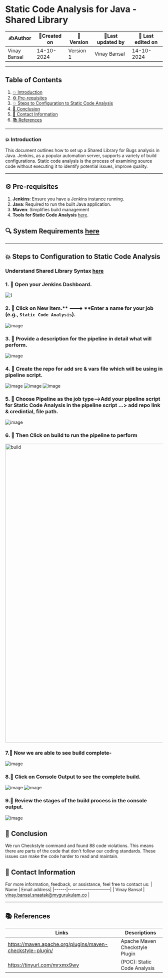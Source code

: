 
# Static Code Analysis for Java - Shared Library 

| ✍️Author      | 📅Created on  |📌 Version    | 📝Last updated by |📅 Last edited on |
|-------------|-------------|------------|-----------------|----------------|
| Vinay Bansal | 14-10-2024  | Version 1  | Vinay Bansal    | 14-10-2024     |

---
## Table of Contents
1. [💥 Introduction](#-introduction)
2. [⚙️ Pre-requisites](#-pre-requisites)
3. [💥 Steps to Configuration to Static Code Analysis](#-steps-to-configuration-to-static-code-analysis)
4. [📛 Conclusion](#-conclusion)
5. [📧 Contact Information](#-contact-information)
6. [📚 References](#-references)

---
### 💥 Introduction
This document outlines how to set up a Shared Library for Bugs analysis in Java. Jenkins, as a popular automation server, supports a variety of build configurations. Static code analysis is the process of examining source code without executing it to identify potential issues, improve quality.


---

## ⚙ Pre-requisites
1. **Jenkins**: Ensure you have a Jenkins instance running.
2. **Java**: Required to run the built Java application.
3. **Maven**: Simplifies build management
4. **Tools for Static Code Analysis** [here](https://github.com/mygurukulam-p10/Documentation-P10-Snaatak/tree/main/Application%20CI%20Design/Java%20CI%20checks/Static%20Code%20Analysis%20Doc).

## 🔍 System Requirements [here](https://github.com/mygurukulam-p10/Documentation-P10-Snaatak/blob/main/CI%20Implementation/Java%20-%20Declarative%20Jenkins%20Pipeline/Static%20code%20analysis/readme.md#-system-requirements)


---

## 💥 Steps to Configuration to Static Code Analysis
### Understand Shared Library Syntax [here](https://github.com/mygurukulam-p10/Documentation-P10-Snaatak/tree/main/CI%20Implementation/Java%20Shared%20Library%20/%20Bugs%20analysis#understand-shared-library-syntax)


### 1. 🚀 Open your Jenkins Dashboard.
![1](https://github.com/user-attachments/assets/59bb5e6e-68e1-4d41-8147-cd7acceeb2d8)

### 2. 🚀 Click on **New Item**.** ---> **Enter a name for your job (e.g., `Static Code Analysis`).
![image](https://github.com/user-attachments/assets/00daf044-f056-4c4c-8464-0d62828ea964)


### 3. 🚀 Provide a description for the pipeline in detail what will perform.
![image](https://github.com/user-attachments/assets/abb8011a-de5d-41ec-a64c-467f3baa768f)



### 4. 🚀 Create the repo for add src & vars file which will be using in pipeline script.
![image](https://github.com/user-attachments/assets/295fd8fb-899b-4faa-9d23-59770b1aff34)
![image](https://github.com/user-attachments/assets/581b80b8-317e-42bc-8aac-d4a371e36c4a)
![image](https://github.com/user-attachments/assets/100a6dbb-73d4-4328-b200-e66f214f5871)



### 5. 🚀 Choose Pipeline as the job type-->Add your pipeline script for Static Code Analysis in the pipeline script ...> add repo link & credintial, file path.
![image](https://github.com/user-attachments/assets/fa17d726-f6c4-44c1-afba-58b8fd119fa6)



### 6. 🚀 Then Click on build to run the pipeline to perform
<img width="952" alt="build" src="https://github.com/user-attachments/assets/c82d9cba-0169-4495-8193-2cadac88f833">


### 7.🚀 Now we are able to see build complete-
![image](https://github.com/user-attachments/assets/94235b45-db66-400e-9e1e-df60b74b37ab)


### 8.🚀 Click on Console Output to see the complete build.
![image](https://github.com/user-attachments/assets/02e0eda4-926a-4604-9f07-cff01185f2ad)
![image](https://github.com/user-attachments/assets/bc844fd4-5d29-4c18-8d6b-e9e165124407)


### 9.🚀 Review the stages of the build process in the console output.
![image](https://github.com/user-attachments/assets/f338ae55-f6a7-489b-bf28-d7a7d01f2a68)



## 📛 Conclusion
We run Checkstyle command and found 88 code violations. This means there are parts of the code that don't follow our coding standards. These issues can make the code harder to read and maintain.

##  📧 Contact Information
For more information, feedback, or assistance, feel free to contact us:
| Name | Email address|
|------|---------------------|
| Vinay Bansal | vinay.bansal.snaatak@mygurukulam.co |

---
## 📚 References
| Links | Descriptions|
|------|---------------------|
|https://maven.apache.org/plugins/maven-checkstyle-plugin/|Apache Maven Checkstyle Plugin|
|https://tinyurl.com/mrxmx9wy|(POC): Static Code Analysis|

